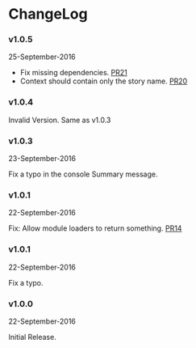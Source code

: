 # ChangeLog

### v1.0.5
25-September-2016

* Fix missing dependencies. [PR21](https://github.com/kadirahq/storyshots/pull/21)
* Context should contain only the story name. [PR20](https://github.com/kadirahq/storyshots/pull/20)

### v1.0.4

Invalid Version. Same as v1.0.3

### v1.0.3
23-September-2016

Fix a typo in the console Summary message.

### v1.0.1
22-September-2016

Fix: Allow module loaders to return something. [PR14](https://github.com/kadirahq/storyshots/pull/14)

### v1.0.1
22-September-2016

Fix a typo.

### v1.0.0
22-September-2016

Initial Release.
